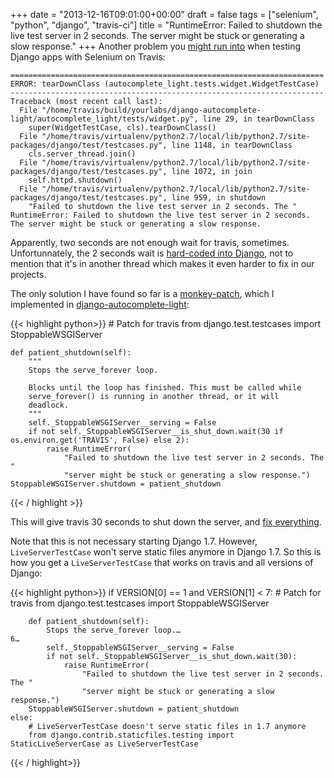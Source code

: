 +++
date = "2013-12-16T09:01:00+00:00"
draft = false
tags = ["selenium", "python", "django", "travis-ci"]
title = "RuntimeError: Failed to shutdown the live test server in 2 seconds. The server might be stuck or generating a slow response."
+++
Another problem you [might run into](https://travis-ci.org/yourlabs/django-autocomplete-light/jobs/15177540) when testing Django apps with Selenium on Travis:

    ======================================================================
    ERROR: tearDownClass (autocomplete_light.tests.widget.WidgetTestCase)
    ----------------------------------------------------------------------
    Traceback (most recent call last):
      File "/home/travis/build/yourlabs/django-autocomplete-light/autocomplete_light/tests/widget.py", line 29, in tearDownClass
        super(WidgetTestCase, cls).tearDownClass()
      File "/home/travis/virtualenv/python2.7/local/lib/python2.7/site-packages/django/test/testcases.py", line 1148, in tearDownClass
        cls.server_thread.join()
      File "/home/travis/virtualenv/python2.7/local/lib/python2.7/site-packages/django/test/testcases.py", line 1072, in join
        self.httpd.shutdown()
      File "/home/travis/virtualenv/python2.7/local/lib/python2.7/site-packages/django/test/testcases.py", line 959, in shutdown
        "Failed to shutdown the live test server in 2 seconds. The "
    RuntimeError: Failed to shutdown the live test server in 2 seconds. The server might be stuck or generating a slow response.

Apparently, two seconds are not enough wait for travis, sometimes. Unfortunnately, the 2 seconds wait is [hard-coded into Django](https://github.com/django/django/blob/1.6/django/test/testcases.py#L999), not to mention that it's in another thread which makes it even harder to fix in our projects.

The only solution I have found so far is a [monkey-patch](http://en.wikipedia.org/wiki/Monkey_patch), which I implemented in [django-autocomplete-light](https://github.com/yourlabs/django-autocomplete-light/commit/5ff24564946feb65fb6c4c42b7d3793b6ebcae3b):



{{< highlight python>}}
    # Patch for travis
    from django.test.testcases import StoppableWSGIServer


    def patient_shutdown(self):
        """
        Stops the serve_forever loop.

        Blocks until the loop has finished. This must be called while
        serve_forever() is running in another thread, or it will
        deadlock.
        """
        self._StoppableWSGIServer__serving = False
        if not self._StoppableWSGIServer__is_shut_down.wait(30 if os.environ.get('TRAVIS', False) else 2):
            raise RuntimeError(
                "Failed to shutdown the live test server in 2 seconds. The "
                "server might be stuck or generating a slow response.")
    StoppableWSGIServer.shutdown = patient_shutdown
{{< / highlight >}}


This will give travis 30 seconds to shut down the server, and [fix everything](https://travis-ci.org/yourlabs/django-autocomplete-light/builds/15180200).

Note that this is not necessary starting Django 1.7. However, `LiveServerTestCase` won't serve static files anymore in Django 1.7. So this is how you get a `LiveServerTestCase` that works on travis and all versions of Django:


{{< highlight python>}}
    if VERSION[0] == 1 and VERSION[1] &lt; 7:
        # Patch for travis
        from django.test.testcases import StoppableWSGIServer

        def patient_shutdown(self):
            Stops the serve_forever loop.…                                                                                                    6… 
            self._StoppableWSGIServer__serving = False
            if not self._StoppableWSGIServer__is_shut_down.wait(30):
                raise RuntimeError(
                    "Failed to shutdown the live test server in 2 seconds. The "
                    "server might be stuck or generating a slow response.")
        StoppableWSGIServer.shutdown = patient_shutdown
    else:
        # LiveServerTestCase doesn't serve static files in 1.7 anymore
        from django.contrib.staticfiles.testing import StaticLiveServerCase as LiveServerTestCase
{{< / highlight>}}


